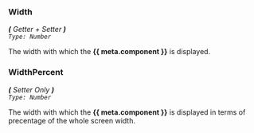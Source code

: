 ### Width
_**\(** Getter + Setter **\)**  
`Type: Number`_

The width with which the **{{ meta.component }}** is displayed.


### WidthPercent
_**\(** Setter Only **\)**  
`Type: Number`_

The width with which the **{{ meta.component }}** is displayed in terms of precentage of the whole screen width.

